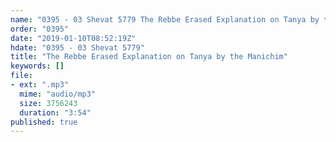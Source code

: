 ```yaml
---
name: "0395 - 03 Shevat 5779 The Rebbe Erased Explanation on Tanya by the Manichim"
order: "0395"
date: "2019-01-10T08:52:19Z"
hdate: "0395 - 03 Shevat 5779"
title: "The Rebbe Erased Explanation on Tanya by the Manichim"
keywords: []
file:
- ext: ".mp3"
  mime: "audio/mp3"
  size: 3756243
  duration: "3:54"
published: true
---
```

